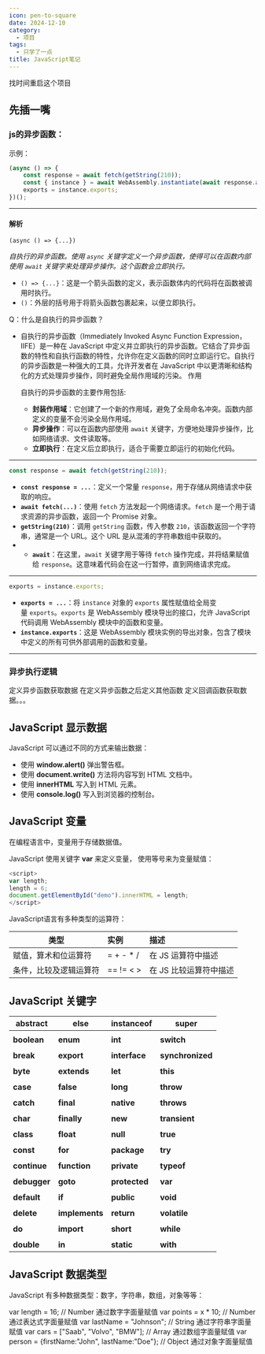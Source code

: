 ```yaml
---
icon: pen-to-square
date: 2024-12-10
category:
  - 项目
tags:
  - 只学了一点
title: JavaScript笔记
---
```

找时间重启这个项目

## 先插一嘴
### js的异步函数：
示例：
```js
(async () => {
    const response = await fetch(getString(210));
    const { instance } = await WebAssembly.instantiate(await response.arrayBuffer());
    exports = instance.exports;
})();
```

----
#### 解析
```
(async () => {...})
```
*自执行的异步函数。使用 `async` 关键字定义一个异步函数，使得可以在函数内部使用 `await` 关键字来处理异步操作。这个函数会立即执行。*

- `() => {...}`：这是一个箭头函数的定义，表示函数体内的代码将在函数被调用时执行。
- `()`：外层的括号用于将箭头函数包裹起来，以便立即执行。
  
Q：什么是自执行的异步函数？
- 自执行的异步函数（Immediately Invoked Async Function Expression，IIFE）是一种在 JavaScript 中定义并立即执行的异步函数。它结合了异步函数的特性和自执行函数的特性，允许你在定义函数的同时立即运行它。自执行的异步函数是一种强大的工具，允许开发者在 JavaScript 中以更清晰和结构化的方式处理异步操作，同时避免全局作用域的污染。
   作用

	自执行的异步函数的主要作用包括:
	- **封装作用域**：它创建了一个新的作用域，避免了全局命名冲突。函数内部定义的变量不会污染全局作用域。
	- **异步操作**：可以在函数内部使用 `await` 关键字，方便地处理异步操作，比如网络请求、文件读取等。
	- **立即执行**：在定义后立即执行，适合于需要立即运行的初始化代码。

----

```js
const response = await fetch(getString(210));
```
- **`const response = ...`**：定义一个常量 `response`，用于存储从网络请求中获取的响应。
- **`await fetch(...)`**：使用 `fetch` 方法发起一个网络请求。`fetch` 是一个用于请求资源的异步函数，返回一个 Promise 对象。
- **`getString(210)`**：调用 `getString` 函数，传入参数 `210`，该函数返回一个字符串，通常是一个 URL。这个 URL 是从混淆的字符串数组中获取的。
- - **`await`**：在这里，`await` 关键字用于等待 `fetch` 操作完成，并将结果赋值给 `response`。这意味着代码会在这一行暂停，直到网络请求完成。

----
```js
exports = instance.exports;
```
- **`exports = ...`**：将 `instance` 对象的 `exports` 属性赋值给全局变量 `exports`。`exports` 是 WebAssembly 模块导出的接口，允许 JavaScript 代码调用 WebAssembly 模块中的函数和变量。
- **`instance.exports`**：这是 WebAssembly 模块实例的导出对象，包含了模块中定义的所有可供外部调用的函数和变量。

----

### 异步执行逻辑
定义异步函数获取数据
在定义异步函数之后定义其他函数
定义回调函数获取数据。。。
## JavaScript 显示数据

JavaScript 可以通过不同的方式来输出数据：

- 使用 **window.alert()** 弹出警告框。
- 使用 **document.write()** 方法将内容写到 HTML 文档中。
- 使用 **innerHTML** 写入到 HTML 元素。
- 使用 **console.log()** 写入到浏览器的控制台。

## JavaScript 变量

在编程语言中，变量用于存储数据值。

JavaScript 使用关键字 **var** 来定义变量， 使用等号来为变量赋值：

```js
<script>
var length;
length = 6;
document.getElementById("demo").innerHTML = length;
</script>
```

JavaScript语言有多种类型的运算符：

| 类型          | 实例        | 描述            |
| ----------- | :-------- | :------------ |
| 赋值，算术和位运算符  | = + - * / | 在 JS 运算符中描述   |
| 条件，比较及逻辑运算符 | == != < > | 在 JS 比较运算符中描述 |

## JavaScript 关键字

| **abstract** | **else**       | **instanceof** | **super**        |
| ------------ | -------------- | -------------- | ---------------- |
|              |                |                |                  |
| **boolean**  | **enum**       | **int**        | **switch**       |
|              |                |                |                  |
| **break**    | **export**     | **interface**  | **synchronized** |
|              |                |                |                  |
| **byte**     | **extends**    | **let**        | **this**         |
|              |                |                |                  |
| **case**     | **false**      | **long**       | **throw**        |
|              |                |                |                  |
| **catch**    | **final**      | **native**     | **throws**       |
|              |                |                |                  |
| **char**     | **finally**    | **new**        | **transient**    |
|              |                |                |                  |
| **class**    | **float**      | **null**       | **true**         |
|              |                |                |                  |
| **const**    | **for**        | **package**    | **try**          |
|              |                |                |                  |
| **continue** | **function**   | **private**    | **typeof**       |
|              |                |                |                  |
| **debugger** | **goto**       | **protected**  | **var**          |
|              |                |                |                  |
| **default**  | **if**         | **public**     | **void**         |
|              |                |                |                  |
| **delete**   | **implements** | **return**     | **volatile**     |
|              |                |                |                  |
| **do**       | **import**     | **short**      | **while**        |
|              |                |                |                  |
| **double**   | **in**         | **static**     | **with**         |

## JavaScript 数据类型

JavaScript 有多种数据类型：数字，字符串，数组，对象等等：

var length = 16;                  // Number 通过数字字面量赋值
var points = x * 10;               // Number 通过表达式字面量赋值
var lastName = "Johnson";             // String 通过字符串字面量赋值
var cars = ["Saab", "Volvo", "BMW"];       // Array 通过数组字面量赋值
var person = {firstName:"John", lastName:"Doe"}; // Object 通过对象字面量赋值